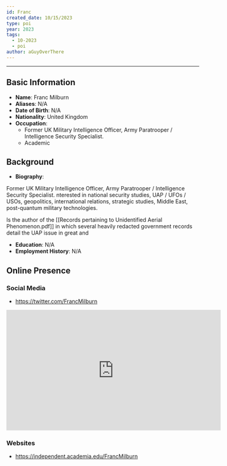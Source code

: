 ```yaml
---
id: Franc
created_date: 10/15/2023
type: poi
year: 2023
tags:
  - 10-2023
  - poi
author: aGuyOverThere
---
```


----

## Basic Information

- **Name**: Franc Milburn
- **Aliases**:  N/A
- **Date of Birth**: N/A
- **Nationality**: United Kingdom
- **Occupation**: 
	- Former UK Military Intelligence Officer, Army Paratrooper / Intelligence Security Specialist.
	- Academic

## Background

- **Biography**: 

Former UK Military Intelligence Officer, Army Paratrooper / Intelligence Security Specialist. nterested in national security studies, UAP / UFOs / USOs, geopolitics, international relations, strategic studies, Middle East, post-quantum military technologies.

Is the author of the [[Records pertaining to Unidentified Aerial Phenomenon.pdf]] in which several heavily redacted government records detail the UAP issue in great and

- **Education**: N/A
- **Employment History**:  N/A

## Online Presence

### Social Media

- https://twitter.com/FrancMilburn

<iframe width="560" height="315" src="https://www.youtube.com/embed/RzRxUAzjH0I?si=t09f6Xq9fw_b_6bI" title="YouTube video player" frameborder="0" allow="accelerometer; autoplay; clipboard-write; encrypted-media; gyroscope; picture-in-picture; web-share" allowfullscreen></iframe>

### Websites

- https://independent.academia.edu/FrancMilburn

